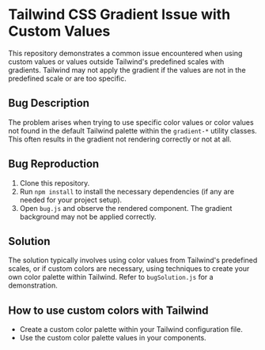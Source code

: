 # Tailwind CSS Gradient Issue with Custom Values

This repository demonstrates a common issue encountered when using custom values or values outside Tailwind's predefined scales with gradients.  Tailwind may not apply the gradient if the values are not in the predefined scale or are too specific.

## Bug Description

The problem arises when trying to use specific color values or color values not found in the default Tailwind palette within the `gradient-*` utility classes. This often results in the gradient not rendering correctly or not at all.

## Bug Reproduction

1. Clone this repository.
2. Run `npm install` to install the necessary dependencies (if any are needed for your project setup).
3. Open `bug.js` and observe the rendered component. The gradient background may not be applied correctly.

## Solution

The solution typically involves using color values from Tailwind's predefined scales, or if custom colors are necessary, using techniques to create your own color palette within Tailwind.  Refer to `bugSolution.js` for a demonstration.

## How to use custom colors with Tailwind

- Create a custom color palette within your Tailwind configuration file.
- Use the custom color palette values in your components.
